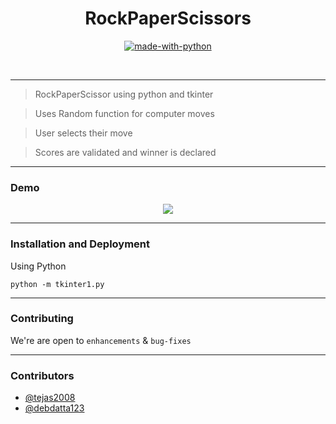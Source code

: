 
<h1 align="center">RockPaperScissors</h1>

<div align="center">

[![made-with-python](https://forthebadge.com/images/badges/made-with-python.svg)](https://www.python.org/)


<br>

</div>

------------------------------------------

> RockPaperScissor using python and tkinter

> Uses Random function for computer moves

> User selects their move

> Scores are validated and winner is declared
-------------------------------------------

### Demo

<div align = "center">


![](python_video.gif)

</div>




------------------------------------------
### Installation and Deployment

Using Python
```
python -m tkinter1.py
```

------------------------------------------

### Contributing

 We're are open to `enhancements` & `bug-fixes`


------------------------------------------

### Contributors

* [@tejas2008](https://github.com/tejas2008)
* [@debdatta123](https://github.com/debdatta123)




